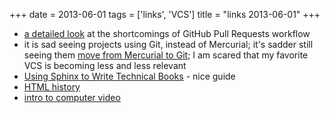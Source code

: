 +++
date = 2013-06-01
tags = ['links', 'VCS']
title = "links 2013-06-01"
+++

-   [a detailed look] at the shortcomings of GitHub Pull Requests
    workflow
-   it is sad seeing projects using Git, instead of Mercurial; it\'s
    sadder still seeing them [move from Mercurial to Git]; I am scared
    that my favorite VCS is becoming less and less relevant
-   [Using Sphinx to Write Technical Books] - nice guide
-   [HTML history]
-   [intro to computer video]

  [a detailed look]: http://julien.danjou.info/blog/2013/rant-about-github-pull-request-workflow-implementation
  [move from Mercurial to Git]: http://www.sqlalchemy.org/blog/2013/05/25/sqlalchemy-migrated-to-git
  [Using Sphinx to Write Technical Books]: http://pedrokroger.net/using-sphinx-write-technical-books
  [HTML history]: http://diveintohtml5.info/past.html
  [intro to computer video]: http://diveintohtml5.info/video.html

